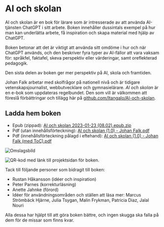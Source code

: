 # AI och skolan
AI och skolan är en bok för lärare som är intresserade av att använda AI-tjänsten ChatGPT i sitt arbete. Boken innehåller dussintals exempel på hur man kan underlätta arbete, få inspiration och skapa material med hjälp av ChatGPT.

Boken betonar att det är viktigt att använda sitt omdöme i hur och när ChatGPT används, och den beskriver fyra typer av AI-fällor att vara vaksam för: språkfel, faktafel, skeva perspektiv eller värderingar, samt oreflekterad pedagogik.

Den sista delen av boken ger mer perspektiv på AI, skola och framtiden.

Johan Falk arbetar med skolfrågor på nationell nivå och är tidigare vetenskapsjournalist, webbutvecklare och gymnasielärare. _AI och skolan_ är en e-bok som uppdateras regelbundet. Den som vill är välkommen att föreslå förbättringar och tillägg här på [github.com/Itangalo/AI-och-skolan][1].

## Ladda hem boken

* Epub (zippad): [AI och skolan 2023-01-23 (08.02).epub.zip](https://github.com/Itangalo/AI-och-skolan/files/10477480/AI.och.skolan.2023-01-23.08.02.epub.zip)
* Pdf (utan innehållsförteckning): [AI och skolan (1.0) - Johan Falk.pdf](https://github.com/Itangalo/AI-och-skolan/files/10477486/AI.och.skolan.1.0.-.Johan.Falk.pdf)
* Pdf (innehållsförteckning pålagd i eftehand): [AI och skolan (1.0) - Johan Falk (med ToC).pdf](https://github.com/Itangalo/AI-och-skolan/files/10477488/AI.och.skolan.1.0.-.Johan.Falk.med.ToC.pdf)

![Omslagsbild](https://user-images.githubusercontent.com/262940/213993430-e9175a69-bf5e-421c-b365-a7c4f906b854.png)

![QR-kod med länk till projektsidan för boken.][image-1]

Tack till följande personer som bidragit till boken:

* Rustan Håkansson (idéer och inspiration)
* Peter Parnes (korrekturläsning)
* Anette Jahnke (förord)
* Idéer för användningsområden och ställen att läsa mer: Marcus Strömbäck Hjärne, Julia Tsygan, Malin Frykman, Patricia Diaz, Jalal Nouri

Alla dessa har hjälpt till att göra boken bättre, och ingen skugga ska falla på dem för de missar som finns kvar.

[1]:	https://github.com/Itangalo/AI-och-skolan

[image-1]:	https://user-images.githubusercontent.com/262940/212624798-54e824c6-545c-4aea-a586-c0a86e87e63d.png
